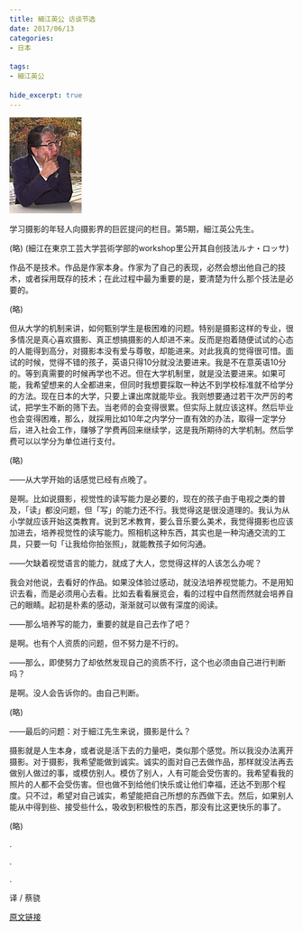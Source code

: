 ```yaml
---
title: 細江英公 访谈节选
date: 2017/06/13
categories:
- 日本

tags:
- 細江英公

hide_excerpt: true
---
```


> 



<!--more-->

![](/images/0056/01.png)

学习摄影的年轻人向摄影界的巨匠提问的栏目。第5期，細江英公先生。


(略)
(細江在東京工芸大学芸術学部的workshop里公开其自创技法ルナ・ロッサ)


作品不是技术。作品是作家本身。作家为了自己的表现，必然会想出他自己的技术，或者採用既存的技术；在此过程中最为重要的是，要清楚为什么那个技法是必要的。

 
(略)

 
但从大学的机制来讲，如何甄别学生是极困难的问题。特别是摄影这样的专业，很多情况是真心喜欢摄影、真正想搞摄影的人却进不来。反而是抱着随便试试的心态的人能得到高分，对摄影本没有爱与尊敬，却能进来。对此我真的觉得很可惜。面试的时候，觉得不错的孩子，英语只得10分就没法要进来。我是不在意英语10分的。等到真需要的时候再学也不迟。但在大学机制里，就是没法要进来。如果可能，我希望想来的人全都进来，但同时我想要採取一种达不到学校标准就不给学分的方法。现在日本的大学，只要上课出席就能毕业。我则想要通过若干次严厉的考试，把学生不断的筛下去。当老师的会变得很累。但实际上就应该这样。然后毕业也会变得困难，那么，就採用比如10年之内学分一直有效的办法，取得一定学分后，进入社会工作，赚够了学费再回来继续学，这是我所期待的大学机制。然后学费可以以学分为单位进行支付。

 
(略)

 
——从大学开始的话感觉已经有点晚了。

是啊。比如说摄影，视觉性的读写能力是必要的，现在的孩子由于电视之类的普及，「读」都没问题，但「写」的能力还不行。我觉得这是很没道理的。我认为从小学就应该开始这类教育。说到艺术教育，要么音乐要么美术，我觉得摄影也应该加进去，培养视觉性的读写能力。照相机这种东西，其实也是一种沟通交流的工具，只要一句「让我给你拍张照」，就能教孩子如何沟通。

——欠缺着视觉语言的能力，就成了大人，您觉得这样的人该怎么办呢？

我会对他说，去看好的作品。如果没体验过感动，就没法培养视觉能力。不是用知识去看，而是必须用心去看。比如去看看展览会，看的过程中自然而然就会培养自己的眼睛。起初是朴素的感动，渐渐就可以做有深度的阅读。

——那么培养写的能力，重要的就是自己去作了吧？

是啊。也有个人资质的问题，但不努力是不行的。

——那么，即使努力了却依然发现自己的资质不行，这个也必须由自己进行判断吗？

是啊。没人会告诉你的。由自己判断。


(略)


——最后的问题：对于細江先生来说，摄影是什么？


摄影就是人生本身，或者说是活下去的力量吧，类似那个感觉。所以我没办法离开摄影。对于摄影，我希望能做到诚实。诚实的面对自己去做作品，那样就没法再去做别人做过的事，或模仿别人。模仿了别人，人有可能会受伤害的。我希望看我的照片的人都不会受伤害。但也做不到给他们快乐或让他们幸福，还达不到那个程度。只不过，希望对自己诚实，希望能把自己所想的东西做下去。然后，如果别人能从中得到些、接受些什么，吸收到积极性的东西，那没有比这更快乐的事了。


(略)



.

.

.

译 / 蔡骁

[原文链接](http://www.ipm.jp/ipmj/int/hosoe.html)